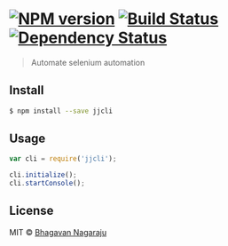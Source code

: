 #  [![NPM version][npm-image]][npm-url] [![Build Status][travis-image]][travis-url] [![Dependency Status][daviddm-url]][daviddm-image]

> Automate selenium automation


## Install

```sh
$ npm install --save jjcli
```


## Usage

```js
var cli = require('jjcli');

cli.initialize();
cli.startConsole();

```

## License

MIT © [Bhagavan Nagaraju]()


[npm-url]: https://npmjs.org/package/jjcli
[npm-image]: https://badge.fury.io/js/jjcli.svg
[travis-url]: https://travis-ci.org/bhagn/jjcli
[travis-image]: https://travis-ci.org/bhagn/jjcli.svg?branch=master
[daviddm-url]: https://david-dm.org/bhagn/jjcli.svg?theme=shields.io
[daviddm-image]: https://david-dm.org/bhagn/jjcli

